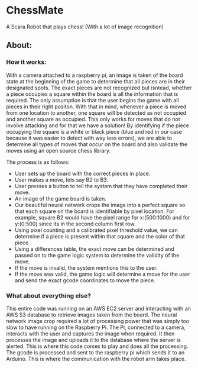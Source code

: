 # ChessMate
A Scara Robot that plays chess! (With a lot of image recognition)

## About:
### How it works:
With a camera attached to a raspberry pi, an image is taken of the board state at the beginning of the game to determine that all pieces are in their designated spots. The exact pieces are not recognized but isntead, whether a piece occupies a square within the board is all the information that is required. The only assumption is that the user begins the game with all pieces in their right positon. With that in mind, whenever a piece is moved from one location to another, one square will be detected as not occupied and another square as occupied. This only works for moves that do not involve attacking and for that we have a solution! By identifying if the piece occupying the square is a white or black piece (blue and red in our case because it was easier to detect with way less errors), we are able to determine all types of moves that occur on the board and also validate the moves using an open source chess library. 

The process is as follows:

* User sets up the board with the correct pieces in place.
* User makes a move, lets say B2 to B3.
* User presses a button to tell the system that they have completed their move.
* An image of the game board is taken.
* Our beautiful neural network crops the image into a perfect square so that each square on the board is identifiable by pixel location. For example, square B2 would have the pixel range for x:(500:1000) and for y:(0:500) since its in the second column first row.
* Using pixel counting and a calibrated pixel threshold value, we can determine if a piece is present within that square and the color of that piece.
* Using a differences table, the exact move can be determined and passed on to the game logic system to determine the validity of the move.
* If the move is invalid, the system mentions this to the user.
* If the move was valid, the game logic will determine a move for the user and send the exact gcode coordinates to move the piece.

### What about everything else?

This entire code was running on an AWS EC2 server and interacting with an AWS S3 database to retrieve images taken from the board. The neural network image crop required a lot of processing power that was simply too slow to have running on the Raspberry Pi. The Pi, connected to a camera, interacts with the user and captures the image when required. It then processes the image and uploads it to the database where the server is alerted. This is where this code comes to play and does all the processing. The gcode is processed and sent to the raspberry pi which sends it to an Arduino. This is where the communication with the robot arm takes place.

